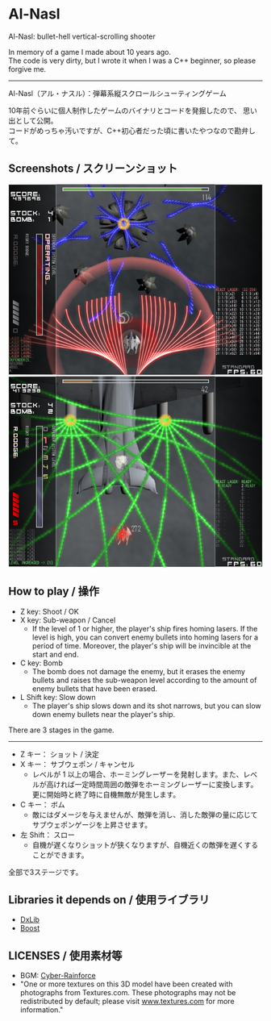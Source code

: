 # Al-Nasl

Al-Nasl: bullet-hell vertical-scrolling shooter

In memory of a game I made about 10 years ago.  
The code is very dirty, but I wrote it when I was a C++ beginner, so please forgive me.

---

Al-Nasl（アル・ナスル）：弾幕系縦スクロールシューティングゲーム

10年前ぐらいに個人制作したゲームのバイナリとコードを発掘したので、
思い出として公開。  
コードがめっちゃ汚いですが、C++初心者だった頃に書いたやつなので勘弁して。

## Screenshots / スクリーンショット

![](screenshots/ss1.png)
![](screenshots/ss2.png)

## How to play / 操作

- Z key: Shoot / OK
- X key: Sub-weapon / Cancel
  - If the level of 1 or higher, the player's ship fires homing lasers. If the level is high, you can convert enemy bullets into homing lasers for a period of time. Moreover, the player's ship will be invincible at the start and end.
- C key: Bomb
  - The bomb does not damage the enemy, but it erases the enemy bullets and raises the sub-weapon level according to the amount of enemy bullets that have been erased.
- L Shift key: Slow down
  - The player's ship slows down and its shot narrows, but you can slow down enemy bullets near the player's ship.

There are 3 stages in the game.

---

- Z キー： ショット / 決定
- X キー： サブウェポン / キャンセル
  - レベルが 1 以上の場合、ホーミングレーザーを発射します。また、レベルが高ければ一定時間周囲の敵弾をホーミングレーザーに変換します。更に開始時と終了時に自機無敵が発生します。
- C キー： ボム
  - 敵にはダメージを与えませんが、敵弾を消し、消した敵弾の量に応じてサブウェポンゲージを上昇させます。
- 左 Shift： スロー
  - 自機が遅くなりショットが狭くなりますが、自機近くの敵弾を遅くすることができます。


全部で3ステージです。

## Libraries it depends on / 使用ライブラリ

- [DxLib]( https://dxlib.xsrv.jp/ )
- [Boost]( https://www.boost.org/ )

## LICENSES / 使用素材等

- BGM: [Cyber-Rainforce]( https://cyber-rainforce.net/ )
- "One or more textures on this 3D model have been created with photographs from Textures.com. These photographs may not be redistributed by default; please visit www.textures.com for more information."
